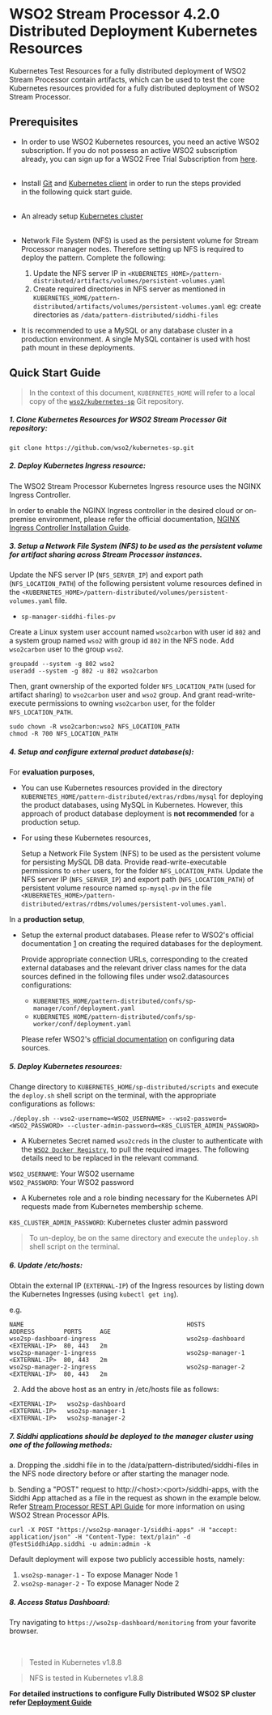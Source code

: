 # WSO2 Stream Processor 4.2.0 Distributed Deployment Kubernetes Resources

Kubernetes Test Resources for a fully distributed deployment of WSO2 Stream Processor contain artifacts,
which can be used to test the core Kubernetes resources provided for a fully distributed deployment of WSO2 Stream Processor.

## Prerequisites

* In order to use WSO2 Kubernetes resources, you need an active WSO2 subscription. If you do not possess an active
WSO2 subscription already, you can sign up for a WSO2 Free Trial Subscription from [here](https://wso2.com/free-trial-subscription).<br><br>

* Install [Git](https://git-scm.com/book/en/v2/Getting-Started-Installing-Git) and [Kubernetes client](https://kubernetes.io/docs/tasks/tools/install-kubectl/)
in order to run the steps provided<br>in the following quick start guide.<br><br>

* An already setup [Kubernetes cluster](https://kubernetes.io/docs/setup/pick-right-solution/)<br><br>

* Network File System (NFS) is used as the persistent volume for Stream Processor manager nodes. Therefore setting up NFS is required to deploy the pattern.
  Complete the following: 
   
     1. Update the NFS server IP in `<KUBERNETES_HOME>/pattern-distributed/artifacts/volumes/persistent-volumes.yaml`
     2. Create required directories in NFS server as mentioned in `KUBERNETES_HOME/pattern-distributed/artifacts/volumes/persistent-volumes.yaml`
        eg: create directories as `/data/pattern-distributed/siddhi-files`
      
* It is recommended to use a MySQL or any database cluster in a production environment. A single MySQL container is used with host path mount in these deployments.

## Quick Start Guide

>In the context of this document, `KUBERNETES_HOME` will refer to a local copy of the [`wso2/kubernetes-sp`](https://github.com/wso2/kubernetes-sp/)
Git repository.<br>

##### 1. Clone Kubernetes Resources for WSO2 Stream Processor Git repository:

```
git clone https://github.com/wso2/kubernetes-sp.git

```
##### 2. Deploy Kubernetes Ingress resource:

The WSO2 Stream Processor Kubernetes Ingress resource uses the NGINX Ingress Controller.

In order to enable the NGINX Ingress controller in the desired cloud or on-premise environment,
please refer the official documentation, [NGINX Ingress Controller Installation Guide](https://kubernetes.github.io/ingress-nginx/deploy/).

##### 3. Setup a Network File System (NFS) to be used as the persistent volume for artifact sharing across Stream Processor instances.

Update the NFS server IP (`NFS_SERVER_IP`) and export path (`NFS_LOCATION_PATH`) of the following persistent volume resources
defined in the `<KUBERNETES_HOME>/pattern-distributed/volumes/persistent-volumes.yaml` file.

* `sp-manager-siddhi-files-pv`

Create a Linux system user account named `wso2carbon` with user id `802` and a system group named `wso2` with group id `802` in the NFS node.
Add `wso2carbon` user to the group `wso2`.

```
groupadd --system -g 802 wso2
useradd --system -g 802 -u 802 wso2carbon
```

Then, grant ownership of the exported folder `NFS_LOCATION_PATH` (used for artifact sharing) to `wso2carbon` user and `wso2` group.
And grant read-write-execute permissions to owning `wso2carbon` user, for the folder `NFS_LOCATION_PATH`.

```
sudo chown -R wso2carbon:wso2 NFS_LOCATION_PATH
chmod -R 700 NFS_LOCATION_PATH
```

##### 4. Setup and configure external product database(s):

For **evaluation purposes**,

* You can use Kubernetes resources provided in the directory `KUBERNETES_HOME/pattern-distributed/extras/rdbms/mysql`
for deploying the product databases, using MySQL in Kubernetes. However, this approach of product database deployment is
**not recommended** for a production setup.

* For using these Kubernetes resources,

    Setup a Network File System (NFS) to be used as the persistent volume for persisting MySQL DB data.
    Provide read-write-executable permissions to `other` users, for the folder `NFS_LOCATION_PATH`.
    Update the NFS server IP (`NFS_SERVER_IP`) and export path (`NFS_LOCATION_PATH`) of persistent volume resource
    named `sp-mysql-pv` in the file `<KUBERNETES_HOME>/pattern-distributed/extras/rdbms/volumes/persistent-volumes.yaml`.
    
In a **production setup**,

* Setup the external product databases. Please refer to WSO2's official documentation [1](https://docs.wso2.com/display/SP420/Fully+Distributed+Deployment) on creating the required databases for the deployment.
  
  Provide appropriate connection URLs, corresponding to the created external databases and the relevant driver class names for the data sources defined in
  the following files under wso2.datasources configurations:
  
  * `KUBERNETES_HOME/pattern-distributed/confs/sp-manager/conf/deployment.yaml`
  * `KUBERNETES_HOME/pattern-distributed/confs/sp-worker/conf/deployment.yaml`

  Please refer WSO2's [official documentation](https://docs.wso2.com/display/ADMIN44x/Configuring+master-datasources.xml) on configuring data sources.

##### 5. Deploy Kubernetes resources:

Change directory to `KUBERNETES_HOME/sp-distributed/scripts` and execute the `deploy.sh` shell script on the terminal, with the appropriate configurations as follows:

```
./deploy.sh --wso2-username=<WSO2_USERNAME> --wso2-password=<WSO2_PASSWORD> --cluster-admin-password=<K8S_CLUSTER_ADMIN_PASSWORD>
```

* A Kubernetes Secret named `wso2creds` in the cluster to authenticate with the [`WSO2 Docker Registry`](https://docker.wso2.com), to pull the required images.
The following details need to be replaced in the relevant command.

`WSO2_USERNAME`: Your WSO2 username<br>
`WSO2_PASSWORD`: Your WSO2 password

* A Kubernetes role and a role binding necessary for the Kubernetes API requests made from Kubernetes membership scheme.

`K8S_CLUSTER_ADMIN_PASSWORD`: Kubernetes cluster admin password

>To un-deploy, be on the same directory and execute the `undeploy.sh` shell script on the terminal.

##### 6. Update /etc/hosts:

Obtain the external IP (`EXTERNAL-IP`) of the Ingress resources by listing down the Kubernetes Ingresses (using `kubectl get ing`).

e.g.

```
NAME                                             HOSTS                     ADDRESS        PORTS     AGE
wso2sp-dashboard-ingress                         wso2sp-dashboard          <EXTERNAL-IP>  80, 443   2m
wso2sp-manager-1-ingress                         wso2sp-manager-1          <EXTERNAL-IP>  80, 443   2m
wso2sp-manager-2-ingress                         wso2sp-manager-2          <EXTERNAL-IP>  80, 443   2m
```

2. Add the above host as an entry in /etc/hosts file as follows:

```
<EXTERNAL-IP>	wso2sp-dashboard
<EXTERNAL-IP>	wso2sp-manager-1
<EXTERNAL-IP>	wso2sp-manager-2
```


##### 7. Siddhi applications should be deployed to the manager cluster using one of the following methods:

a. Dropping the .siddhi file in to the /data/pattern-distributed/siddhi-files in the NFS node directory before or after starting the manager node.

b. Sending a "POST" request to http://\<host\>:\<port\>/siddhi-apps, with the Siddhi App attached as a file in the request as shown in the example below. Refer [Stream Processor REST API Guide](https://docs.wso2.com/display/SP400/Stream+Processor+REST+API+Guide) for more information on using WSO2 Strean Processor APIs.

```
curl -X POST "https://wso2sp-manager-1/siddhi-apps" -H "accept: application/json" -H "Content-Type: text/plain" -d @TestSiddhiApp.siddhi -u admin:admin -k
```

Default deployment will expose two publicly accessible hosts, namely: <br>

1. `wso2sp-manager-1` - To expose Manager Node 1 <br>
2. `wso2sp-manager-2` - To expose Manager Node 2 <br>

##### 8. Access Status Dashboard:

Try navigating to `https://wso2sp-dashboard/monitoring` from your favorite browser.

<br>

> Tested in Kubernetes v1.8.8

> NFS is tested in Kubernetes v1.8.8

**For detailed instructions to configure Fully Distributed WSO2 SP cluster refer [Deployment Guide](https://docs.wso2.com/display/SP420/Fully+Distributed+Deployment)**
